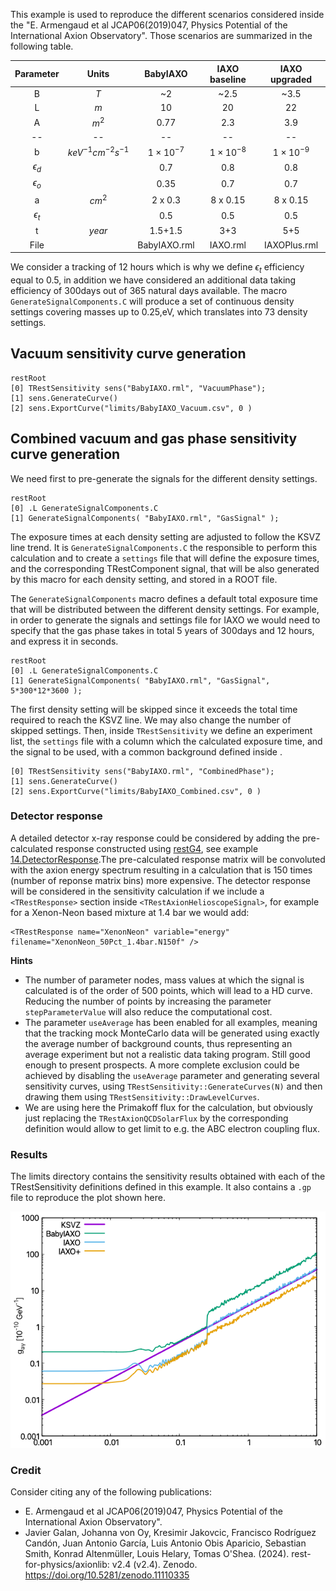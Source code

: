 This example is used to reproduce the different scenarios considered inside the "E. Armengaud et al JCAP06(2019)047, Physics Potential of the International Axion Observatory". Those scenarios are summarized in the following table.

Parameter | Units   | BabyIAXO | IAXO baseline | IAXO upgraded |
  :---:   |  :---:  |  :---:   |     :---:     |      :---:    |
B         |   $T$     |   ~2     |     ~2.5      |      ~3.5     |
L         |   $m$     |   10     |      20       |       22      |
A         |  $m^2$     |  0.77    |      2.3      |       3.9     |
 --       |        --  |      --  |            --  |           --  |
b            | $keV^{-1}cm^{-2}s^{-1}$ | $1\times10^{-7}$ | $1\times 10^{-8}$ | $1\times10^{-9}$ |
$\epsilon_d$ |         |   0.7      |      0.8     |     0.8      |
$\epsilon_o$ |         |   0.35      |      0.7      |     0.7       |
a            | $cm^2$  |  2 x 0.3    |    8 x 0.15   |   8 x 0.15    |
$\epsilon_t$ |         |   0.5       |      0.5      |     0.5       |
t            | $year$    |   1.5+1.5       |      3+3      |    5+5      |
 File       |     |     BabyIAXO.rml  |  IAXO.rml  |  IAXOPlus.rml  |

We consider a tracking of 12 hours which is why we define $\epsilon_t$ efficiency equal to 0.5, in addition we have considered an additional data taking efficiency of 300days out of 365 natural days available. The macro `GenerateSignalComponents.C` will produce a set of continuous density settings covering masses up to 0.25\,eV, which translates into 73 density settings.

## Vacuum sensitivity curve generation

```
restRoot
[0] TRestSensitivity sens("BabyIAXO.rml", "VacuumPhase");
[1] sens.GenerateCurve()
[2] sens.ExportCurve("limits/BabyIAXO_Vacuum.csv", 0 )
```
## Combined vacuum and gas phase sensitivity curve generation

We need first to pre-generate the signals for the different density settings.

```
restRoot
[0] .L GenerateSignalComponents.C
[1] GenerateSignalComponents( "BabyIAXO.rml", "GasSignal" );
```

The exposure times at each density setting are adjusted to follow the KSVZ line trend. It is `GenerateSignalComponents.C` the responsible to perform this calculation and to create a `settings` file that will define the exposure times, and the corresponding TRestComponent signal, that will be also generated by this macro for each density setting, and stored in a ROOT file.

The `GenerateSignalComponents` macro defines a default total exposure time that will be distributed between the different density settings. For example, in order to generate the signals and settings file for IAXO we would need to specify that the gas phase takes in total 5 years of 300days and 12 hours, and express it in seconds.

```
restRoot
[0] .L GenerateSignalComponents.C
[1] GenerateSignalComponents( "BabyIAXO.rml", "GasSignal", 5*300*12*3600 );
```

The first density setting will be skipped since it exceeds the total time required to reach the KSVZ line. We may also change the number of skipped settings. Then, inside `TRestSensitivity` we define an experiment list, the `settings` file with a column which the calculated exposure time, and the signal to be used, with a common background defined inside <TRestSensitibvity>.

```
[0] TRestSensitivity sens("BabyIAXO.rml", "CombinedPhase");
[1] sens.GenerateCurve()
[2] sens.ExportCurve("limits/BabyIAXO_Combined.csv", 0 )
```

### Detector response

A detailed detector x-ray response could be considered by adding the pre-calculated response constructed using [restG4](https://github.com/rest-for-physics/restG4/tree/master), see example [14.DetectorResponse](https://github.com/rest-for-physics/restG4/tree/master/examples/14.DetectorResponse).The pre-calculated response matrix will be convoluted with the axion energy spectrum resulting in a calculation that is 150 times (number of reponse matrix bins) more expensive. The detector response will be considered in the sensitivity calculation if we include a `<TRestResponse>` section inside `<TRestAxionHelioscopeSignal>`, for example for a Xenon-Neon based mixture at 1.4 bar we would add:

```
<TRestResponse name="XenonNeon" variable="energy" filename="XenonNeon_50Pct_1.4bar.N150f" />
```

**Hints**
- The number of parameter nodes, mass values at which the signal is calculated is of the order of 500 points, which will lead to a HD curve. Reducing the number of points by increasing the parameter `stepParameterValue` will also reduce the computational cost.
- The parameter `useAverage` has been enabled for all examples, meaning that the tracking mock MonteCarlo data will be generated using exactly the average number of background counts, thus representing an average experiment but not a realistic data taking program. Still good enough to present prospects. A more complete exclusion could be achieved by disabling the `useAverage` parameter and generating several sensitivity curves, using `TRestSensitivity::GenerateCurves(N)` and then drawing them using `TRestSensitivity::DrawLevelCurves`.
- We are using here the Primakoff flux for the calculation, but obviously just replacing the `TRestAxionQCDSolarFlux` by the corresponding definition would allow to get limit to e.g. the ABC electron coupling flux.

### Results

The limits directory contains the sensitivity results obtained with each of the TRestSensitivity definitions defined in this example. It also contains a `.gp` file to reproduce the plot shown here.

![Limits](limits/IAXO.png)

### Credit

Consider citing any of the following publications:

- E. Armengaud et al JCAP06(2019)047, Physics Potential of the International Axion Observatory".
- Javier Galan, Johanna von Oy, Kresimir Jakovcic, Francisco Rodríguez Candón, Juan Antonio García, Luis Antonio Obis Aparicio, Sebastian Smith, Konrad Altenmüller, Louis Helary, Tomas O'Shea. (2024). rest-for-physics/axionlib: v2.4 (v2.4). Zenodo. https://doi.org/10.5281/zenodo.11110335
